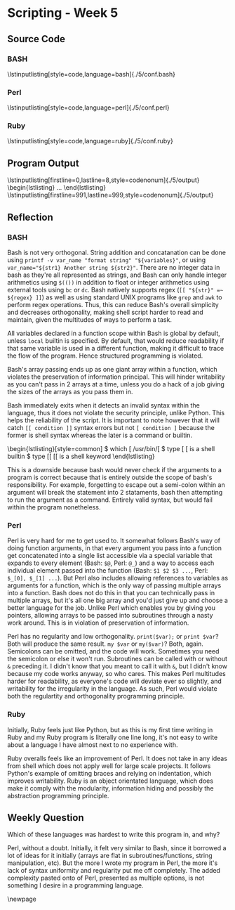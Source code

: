 # Scripting - Week 5
## Source Code
### BASH
\lstinputlisting[style=code,language=bash]{./5/conf.bash}


### Perl
\lstinputlisting[style=code,language=perl]{./5/conf.perl}


### Ruby
\lstinputlisting[style=code,language=ruby]{./5/conf.ruby}


## Program Output
\lstinputlisting[firstline=0,lastline=8,style=codenonum]{./5/output}
\begin{lstlisting}
...
\end{lstlisting}
\lstinputlisting[firstline=991,lastline=999,style=codenonum]{./5/output}


## Reflection
### BASH

Bash is not very orthogonal. String addition and concatanation can be done
using `printf -v var_name "format string" "${variables}"`, or using
`var_name="${str1} Another string ${str2}"`. There are no integer data in bash
as they're all represented as strings, and Bash can only handle integer
arithmetics using `$(())` in addition to float or integer arithmetics using
external tools using `bc` or `dc`. Bash natively supports regex (`[[ "${str}"
=~ ${regex} ]]`) as well as using standard UNIX programs like `grep` and `awk`
to perform regex operations. Thus, this can reduce Bash's overall simplicity
and decreases orthogonality, making shell script harder to read and maintain,
given the multitudes of ways to perform a task.

All variables declared in a function scope within Bash is global by default,
unless `local` builtin is specified. By default, that would reduce readability
if that same variable is used in a different function, making it difficult to
trace the flow of the program. Hence structured programming is violated.

Bash's array passing ends up as one giant array within a function, which
violates the preservation of information principal. This will hinder
writability as you can't pass in 2 arrays at a time, unless you do a hack of a
job giving the sizes of the arrays as you pass them in.

Bash immediately exits when it detects an invalid syntax within the language,
thus it does not violate the security principle, unlike Python. This helps the
reliability of the script. It is important to note however that it will catch
`[[ condition ]]` syntax errors but not `[ condition ]` because the former is
shell syntax whereas the later is a command or builtin.

\begin{lstlisting}[style=common]
$ which [
/usr/bin/[
$ type [
[ is a shell builtin
$ type [[
[[ is a shell keyword
\end{lstlisting}

This is a downside because bash would never check if the arguments to a program
is correct because that is entirely outside the scope of bash's responsibility.
For example, forgetting to escape out a semi-colon within an argument will
break the statement into 2 stataments, bash then attempting to run the argument
as a command. Entirely valid syntax, but would fail within the program
nonetheless.


### Perl

Perl is very hard for me to get used to. It somewhat follows Bash's way of
doing function arguments, in that every argument you pass into a function get
concatenated into a single list accessible via a special variable that expands
to every element (Bash: `$@`, Perl: `@_`) and a way to access each individual
element passed into the function (Bash: `$1 $2 $3 ...`, Perl: `$_[0], $_[1]
...`). But Perl also includes allowing references to variables as arguments for
a function, which is the only way of passing multiple arrays into a function.
Bash does not do this in that you can technically pass in multiple arrays, but
it's all one big array and you'd just give up and choose a better language for
the job. Unlike Perl which enables you by giving you pointers, allowing arrays
to be passed into subroutines through a nasty work around. This is in violation
of preservation of information.

Perl has no regularity and low orthogonality. `print($var);` or `print $var`?
Both will produce the same result. `my $var` or `my($var)`? Both, again.
Semicolons can be omitted, and the code will work.  Sometimes you need the
semicolon or else it won't run.  Subroutines can be called with or without `&`
preceding it. I didn't know that you meant to call it with `&`, but I didn't
know because my code works anyway, so who cares. This makes Perl multitudes
harder for readability, as everyone's code will deviate ever so slightly, and
writability for the irregularity in the language. As such, Perl would violate
both the regulartity and orthogonality programming principle.


### Ruby

Initially, Ruby feels just like Python, but as this is my first time writing in
Ruby and my Ruby program is literally one line long, it's not easy to write
about a language I have almost next to no experience with.

Ruby overalls feels like an improvement of Perl. It does not take in any ideas
from shell which does not apply well for large scale projects. It follows
Python's example of omitting braces and relying on indentation, which improves
writability. Ruby is an object orientated language, which does make it comply
with the modularity, information hiding and possibly the abstraction
programming principle.


## Weekly Question

Which of these languages was hardest to write this program in, and why?

Perl, without a doubt. Initially, it felt very similar to Bash, since it
borrowed a lot of ideas for it initially (arrays are flat in
subroutines/functions, string manipulation, etc). But the more I wrote my
program in Perl, the more it's lack of syntax uniformity and regularity put me
off completely. The added complexity pasted onto of Perl, presented as multiple
options, is not something I desire in a programming language.

\newpage
